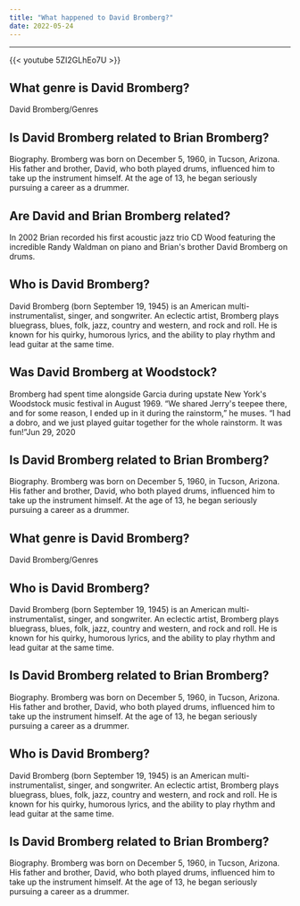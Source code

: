 ```yaml
---
title: "What happened to David Bromberg?"
date: 2022-05-24
---
```


---
{{< youtube 5ZI2GLhEo7U >}}
## What genre is David Bromberg?
David Bromberg/Genres

## Is David Bromberg related to Brian Bromberg?
Biography. Bromberg was born on December 5, 1960, in Tucson, Arizona. His father and brother, David, who both played drums, influenced him to take up the instrument himself. At the age of 13, he began seriously pursuing a career as a drummer.

## Are David and Brian Bromberg related?
In 2002 Brian recorded his first acoustic jazz trio CD Wood featuring the incredible Randy Waldman on piano and Brian's brother David Bromberg on drums.

## Who is David Bromberg?
David Bromberg (born September 19, 1945) is an American multi-instrumentalist, singer, and songwriter. An eclectic artist, Bromberg plays bluegrass, blues, folk, jazz, country and western, and rock and roll. He is known for his quirky, humorous lyrics, and the ability to play rhythm and lead guitar at the same time.

## Was David Bromberg at Woodstock?
Bromberg had spent time alongside Garcia during upstate New York's Woodstock music festival in August 1969. “We shared Jerry's teepee there, and for some reason, I ended up in it during the rainstorm,” he muses. “I had a dobro, and we just played guitar together for the whole rainstorm. It was fun!”Jun 29, 2020

## Is David Bromberg related to Brian Bromberg?
Biography. Bromberg was born on December 5, 1960, in Tucson, Arizona. His father and brother, David, who both played drums, influenced him to take up the instrument himself. At the age of 13, he began seriously pursuing a career as a drummer.

## What genre is David Bromberg?
David Bromberg/Genres

## Who is David Bromberg?
David Bromberg (born September 19, 1945) is an American multi-instrumentalist, singer, and songwriter. An eclectic artist, Bromberg plays bluegrass, blues, folk, jazz, country and western, and rock and roll. He is known for his quirky, humorous lyrics, and the ability to play rhythm and lead guitar at the same time.

## Is David Bromberg related to Brian Bromberg?
Biography. Bromberg was born on December 5, 1960, in Tucson, Arizona. His father and brother, David, who both played drums, influenced him to take up the instrument himself. At the age of 13, he began seriously pursuing a career as a drummer.

## Who is David Bromberg?
David Bromberg (born September 19, 1945) is an American multi-instrumentalist, singer, and songwriter. An eclectic artist, Bromberg plays bluegrass, blues, folk, jazz, country and western, and rock and roll. He is known for his quirky, humorous lyrics, and the ability to play rhythm and lead guitar at the same time.

## Is David Bromberg related to Brian Bromberg?
Biography. Bromberg was born on December 5, 1960, in Tucson, Arizona. His father and brother, David, who both played drums, influenced him to take up the instrument himself. At the age of 13, he began seriously pursuing a career as a drummer.

